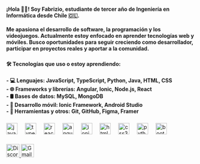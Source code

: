 <h4 align="left">¡Hola 🖐🏻! Soy Fabrizio, estudiante de tercer año de Ingeniería en Informática desde Chile 🇨🇱.</h4>
<h4 align="left">Me apasiona el desarrollo de software, la programación y los videojuegos. Actualmente estoy enfocado en aprender tecnologías web y móviles. Busco oportunidades para seguir creciendo como desarrollador, participar en proyectos reales y aportar a la comunidad.</h4>

###

<h4 align="left">🛠️ Tecnologías que uso o estoy aprendiendo:</h4>
<h4 align="left">
- 💻 Lenguajes: JavaScript, TypeScript, Python, Java, HTML, CSS<br>
- 🌐 Frameworks y librerías: Angular, Ionic, Node.js, React<br>
- 🛢️ Bases de datos: MySQL, MongoDB<br>
- 📱 Desarrollo móvil: Ionic Framework, Android Studio<br>
- 🧪 Herramientas y otros: Git, GitHub, Figma, Framer
</h4>

###

<div align="left">
  <img src="https://cdn.jsdelivr.net/gh/devicons/devicon/icons/javascript/javascript-original.svg" height="30" alt="javascript logo" />
  <img width="12" />
  <img src="https://cdn.jsdelivr.net/gh/devicons/devicon/icons/typescript/typescript-original.svg" height="30" alt="typescript logo" />
  <img width="12" />
  <img src="https://cdn.jsdelivr.net/gh/devicons/devicon/icons/react/react-original.svg" height="30" alt="react logo" />
  <img width="12" />
  <img src="https://cdn.jsdelivr.net/gh/devicons/devicon/icons/angularjs/angularjs-original.svg" height="30" alt="angular logo" />
  <img width="12" />
  <img src="https://cdn.jsdelivr.net/gh/devicons/devicon/icons/ionic/ionic-original.svg" height="30" alt="ionic logo" />
  <img width="12" />
  <img src="https://cdn.jsdelivr.net/gh/devicons/devicon/icons/html5/html5-original.svg" height="30" alt="html5 logo" />
  <img width="12" />
  <img src="https://cdn.jsdelivr.net/gh/devicons/devicon/icons/css3/css3-original.svg" height="30" alt="css3 logo" />
  <img width="12" />
  <img src="https://cdn.jsdelivr.net/gh/devicons/devicon/icons/python/python-original.svg" height="30" alt="python logo" />
  <img width="12" />
  <img src="https://cdn.jsdelivr.net/gh/devicons/devicon/icons/bootstrap/bootstrap-original.svg" height="30" alt="bootstrap logo" />
</div>

###

<div align="left">
  <a href="https://discord.com/users/fabrideus" target="_blank">
    <img src="https://img.shields.io/static/v1?message=Discord&logo=discord&label=&color=5865F2&logoColor=white&labelColor=&style=for-the-badge" height="35" alt="Discord: fabrideus" />
  </a>
  <a href="mailto:fabrizoroark@gmail.com" target="_blank">
    <img src="https://img.shields.io/static/v1?message=Gmail&logo=gmail&label=&color=D14836&logoColor=white&labelColor=&style=for-the-badge" height="35" alt="Gmail" />
  </a>
</div>

